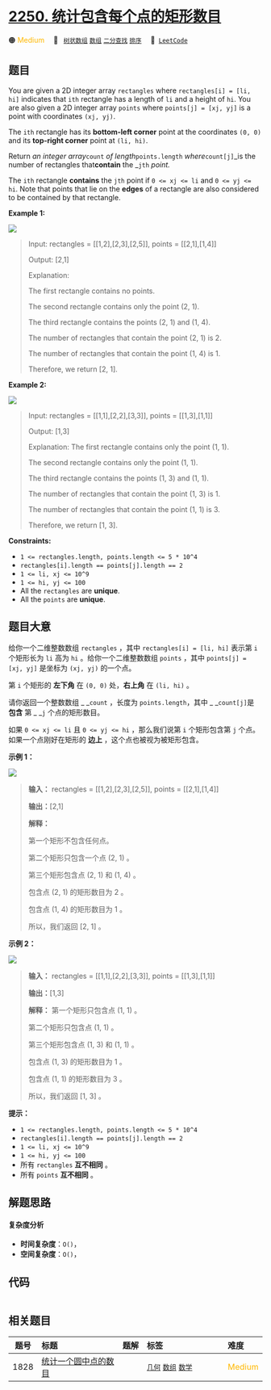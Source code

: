 # [2250. 统计包含每个点的矩形数目](https://leetcode.com/problems/count-number-of-rectangles-containing-each-point)

🟠 <font color=#ffb800>Medium</font>&emsp; 🔖&ensp; [`树状数组`](/leetcode/outline/tag/binary-indexed-tree.md) [`数组`](/leetcode/outline/tag/array.md) [`二分查找`](/leetcode/outline/tag/binary-search.md) [`排序`](/leetcode/outline/tag/sorting.md)&emsp; 🔗&ensp;[`LeetCode`](https://leetcode.com/problems/count-number-of-rectangles-containing-each-point)

## 题目

You are given a 2D integer array `rectangles` where `rectangles[i] = [li, hi]`
indicates that `ith` rectangle has a length of `li` and a height of `hi`. You
are also given a 2D integer array `points` where `points[j] = [xj, yj]` is a
point with coordinates `(xj, yj)`.

The `ith` rectangle has its **bottom-left corner** point at the coordinates
`(0, 0)` and its **top-right corner** point at `(li, hi)`.

Return _an integer array_`count` _of length_`points.length`
_where_`count[j]`_is the number of rectangles that**contain** the _`jth`
_point._

The `ith` rectangle **contains** the `jth` point if `0 <= xj <= li` and `0 <=
yj <= hi`. Note that points that lie on the **edges** of a rectangle are also
considered to be contained by that rectangle.



**Example 1:**

![](https://assets.leetcode.com/uploads/2022/03/02/example1.png)

> Input: rectangles = [[1,2],[2,3],[2,5]], points = [[2,1],[1,4]]
> 
> Output: [2,1]
> 
> Explanation: 
> 
> The first rectangle contains no points.
> 
> The second rectangle contains only the point (2, 1).
> 
> The third rectangle contains the points (2, 1) and (1, 4).
> 
> The number of rectangles that contain the point (2, 1) is 2.
> 
> The number of rectangles that contain the point (1, 4) is 1.
> 
> Therefore, we return [2, 1].

**Example 2:**

![](https://assets.leetcode.com/uploads/2022/03/02/example2.png)

> Input: rectangles = [[1,1],[2,2],[3,3]], points = [[1,3],[1,1]]
> 
> Output: [1,3]
> 
> Explanation: The first rectangle contains only the point (1, 1).
> 
> The second rectangle contains only the point (1, 1).
> 
> The third rectangle contains the points (1, 3) and (1, 1).
> 
> The number of rectangles that contain the point (1, 3) is 1.
> 
> The number of rectangles that contain the point (1, 1) is 3.
> 
> Therefore, we return [1, 3].

**Constraints:**

  * `1 <= rectangles.length, points.length <= 5 * 10^4`
  * `rectangles[i].length == points[j].length == 2`
  * `1 <= li, xj <= 10^9`
  * `1 <= hi, yj <= 100`
  * All the `rectangles` are **unique**.
  * All the `points` are **unique**.


## 题目大意

给你一个二维整数数组 `rectangles` ，其中 `rectangles[i] = [li, hi]` 表示第 `i` 个矩形长为 `li` 高为
`hi` 。给你一个二维整数数组 `points` ，其中 `points[j] = [xj, yj]` 是坐标为 `(xj, yj)` 的一个点。

第 `i` 个矩形的 **左下角**  在 `(0, 0)` 处，**右上角**  在 `(li, hi)` 。

请你返回一个整数数组 _ _`count` ，长度为 `points.length`，其中 _ _`count[j]`是 **包含** 第 _ _`j`
个点的矩形数目。

如果 `0 <= xj <= li` 且 `0 <= yj <= hi` ，那么我们说第 `i` 个矩形包含第 `j` 个点。如果一个点刚好在矩形的
**边上**  ，这个点也被视为被矩形包含。



**示例 1：**

![](https://assets.leetcode.com/uploads/2022/03/02/example1.png)

> 
> 
> 
> 
> 
> **输入：** rectangles = [[1,2],[2,3],[2,5]], points = [[2,1],[1,4]]
> 
> **输出：**[2,1]
> 
> **解释：**
> 
> 第一个矩形不包含任何点。
> 
> 第二个矩形只包含一个点 (2, 1) 。
> 
> 第三个矩形包含点 (2, 1) 和 (1, 4) 。
> 
> 包含点 (2, 1) 的矩形数目为 2 。
> 
> 包含点 (1, 4) 的矩形数目为 1 。
> 
> 所以，我们返回 [2, 1] 。
> 
> 

**示例 2：**

![](https://assets.leetcode.com/uploads/2022/03/02/example2.png)

> 
> 
> 
> 
> 
> **输入：** rectangles = [[1,1],[2,2],[3,3]], points = [[1,3],[1,1]]
> 
> **输出：**[1,3]
> 
> **解释：** 第一个矩形只包含点 (1, 1) 。
> 
> 第二个矩形只包含点 (1, 1) 。
> 
> 第三个矩形包含点 (1, 3) 和 (1, 1) 。
> 
> 包含点 (1, 3) 的矩形数目为 1 。
> 
> 包含点 (1, 1) 的矩形数目为 3 。
> 
> 所以，我们返回 [1, 3] 。
> 
> 



**提示：**

  * `1 <= rectangles.length, points.length <= 5 * 10^4`
  * `rectangles[i].length == points[j].length == 2`
  * `1 <= li, xj <= 10^9`
  * `1 <= hi, yj <= 100`
  * 所有 `rectangles` **互不相同**  。
  * 所有 `points` **互不相同**  。


## 解题思路

#### 复杂度分析

- **时间复杂度**：`O()`，
- **空间复杂度**：`O()`，

## 代码

```javascript

```

## 相关题目

<!-- prettier-ignore -->
| 题号 | 标题 | 题解 | 标签 | 难度 |
| :------: | :------ | :------: | :------ | :------ |
| 1828 | [统计一个圆中点的数目](https://leetcode.com/problems/queries-on-number-of-points-inside-a-circle) |  |  [`几何`](/leetcode/outline/tag/geometry.md) [`数组`](/leetcode/outline/tag/array.md) [`数学`](/leetcode/outline/tag/math.md) | <font color=#ffb800>Medium</font> |

<style>
.blue {
    background-color: #096dd9;
    padding: 0.25rem 0.5rem;
    margin: 0;
    font-size: 0.85em;
    border-radius: 3px;
    color: white;
    font-weight: 500;
}
table th:first-of-type { width: 10%; }
table th:nth-of-type(2) { width: 35%; }
table th:nth-of-type(3) { width: 10%; }
table th:nth-of-type(4) { width: 35%; }
table th:nth-of-type(5) { width: 10%; }
</style>
